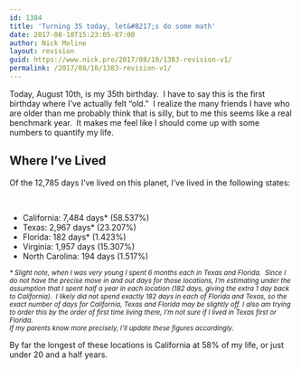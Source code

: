 ```yaml
---
id: 1384
title: 'Turning 35 today, let&#8217;s do some math'
date: 2017-08-10T15:23:05-07:00
author: Nick Moline
layout: revision
guid: https://www.nick.pro/2017/08/10/1383-revision-v1/
permalink: /2017/08/10/1383-revision-v1/
---
```

Today, August 10th, is my 35th birthday.  I have to say this is the first birthday where I&#8217;ve actually felt &#8220;old.&#8221;  I realize the many friends I have who are older than me probably think that is silly, but to me this seems like a real benchmark year.  It makes me feel like I should come up with some numbers to quantify my life.

## Where I&#8217;ve Lived

Of the 12,785 days I&#8217;ve lived on this planet, I&#8217;ve lived in the following states:

&nbsp;

  * California: 7,484 days* (58.537%)
  * Texas: 2,967 days* (23.207%)
  * Florida: 182 days* (1.423%)
  * Virginia: 1,957 days (15.307%)
  * North Carolina: 194 days (1.517%)

<small><em>* Slight note, when I was very young I spent 6 months each in Texas and Florida.  Since I do not have the precise move in and out days for those locations, I&#8217;m estimating under the assumption that I spent half a year in each location (182 days, giving the extra 1 day back to California).  I likely did not spend exactly 182 days in each of Florida and Texas, so the exact number of days for California, Texas and Florida may be slightly off. I also am trying to order this by the order of first time living there, I&#8217;m not sure if I lived in Texas first or Florida.<br /> If my parents know more precisely, I&#8217;ll update these figures accordingly.</em></small>

By far the longest of these locations is California at 58% of my life, or just under 20 and a half years.